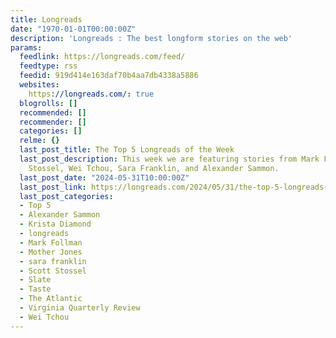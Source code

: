 ```yaml
---
title: Longreads
date: "1970-01-01T00:00:00Z"
description: 'Longreads : The best longform stories on the web'
params:
  feedlink: https://longreads.com/feed/
  feedtype: rss
  feedid: 919d414e163daf70b4aa7db4338a5886
  websites:
    https://longreads.com/: true
  blogrolls: []
  recommended: []
  recommender: []
  categories: []
  relme: {}
  last_post_title: The Top 5 Longreads of the Week
  last_post_description: This week we are featuring stories from Mark Follman, Scott
    Stossel, Wei Tchou, Sara Franklin, and Alexander Sammon.
  last_post_date: "2024-05-31T10:00:00Z"
  last_post_link: https://longreads.com/2024/05/31/the-top-5-longreads-of-the-week-517/
  last_post_categories:
  - Top 5
  - Alexander Sammon
  - Krista Diamond
  - longreads
  - Mark Follman
  - Mother Jones
  - sara franklin
  - Scott Stossel
  - Slate
  - Taste
  - The Atlantic
  - Virginia Quarterly Review
  - Wei Tchou
---
```

